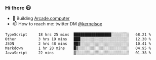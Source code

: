 ### Hi there 😃

- 🔨 Building [Arcade.computer](https://arcade.computer)
- 📫 How to reach me: twitter DM [@kernelsoe](https://twitter.com/kernelsoe)

<!--START_SECTION:waka-->

```txt
TypeScript     18 hrs 25 mins  █████████████████░░░░░░░░   68.21 %
Other          3 hrs 19 mins   ███░░░░░░░░░░░░░░░░░░░░░░   12.30 %
JSON           2 hrs 48 mins   ██▓░░░░░░░░░░░░░░░░░░░░░░   10.41 %
Markdown       1 hr 20 mins    █▒░░░░░░░░░░░░░░░░░░░░░░░   04.95 %
JavaScript     22 mins         ▒░░░░░░░░░░░░░░░░░░░░░░░░   01.38 %
```

<!--END_SECTION:waka-->
